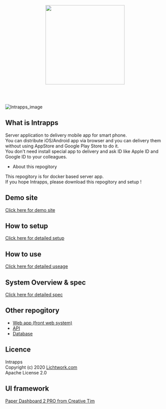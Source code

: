 <p align="center">
<img width="250" src="https://www.intrapps.com/assets/img/intrapps_logo.png">
</p>
<br>
<br>

![Intrapps_image](https://www.intrapps.com/assets/img/top.png)

## What is Intrapps

Server application to delivery mobile app for smart phone.<br>
You can distribute iOS/Android app via browser and you can delivery them without using AppStore and Google Play Store to do it.<br>
You don't need install special app to delivery and ask ID like Apple ID and Google ID to your colleagues.<br>

- About this repogitory

This repogitory is for docker based server app.<br>
If you hope Intrapps, please download this repogitory and setup !

## Demo site

[Click here for demo site](https://intrapps-demo.lichtwork.com)

## How to setup

[Click here for detailed setup](https://www.intrapps.com/setup.html)

## How to use

[Click here for detailed useage](https://www.intrapps.com/use/signup-and-signin.html)

## System Overview & spec

[Click here for detailed spec](https://www.intrapps.com/spec/overview.html)

## Other repogitory

- [Web app (front web system)](https://github.com/lwngt/intrapps_web)
- [API](https://github.com/lwngt/intrapps_api)
- [Database](https://github.com/lwngt/intrapps_api)

## Licence

Intrapps<br>
Copyright (c) 2020 [Lichtwork.com](https://www.lichtwork.com)<br>
Apache License 2.0

## UI framework

[Paper Dashboard 2 PRO from Creative Tim](https://www.creative-tim.com/product/paper-dashboard-2-pro)
